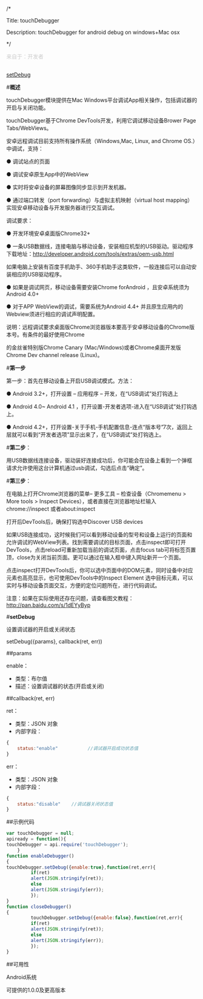 /*

Title: touchDebugger

Description: touchDebugger  for android debug on windows+Mac osx

*/

<p style="color: #ccc;margin-bottom: 30px;">来自于：开发者</p>

<div class="outline">

[setDebug](#1)

</div>

#**概述**

touchDebugger模块提供在Mac Windows平台调试App相关操作，包括调试器的开启与关闭功能。

touchDebugger基于Chrome DevTools开发，利用它调试移动设备Brower Page Tabs/WebViews。

安卓远程调试目前支持所有操作系统（Windows,Mac, Linux, and Chrome OS.）中调试，支持：

● 调试站点的页面

● 调试安卓原生App中的WebView

● 实时将安卓设备的屏幕图像同步显示到开发机器。

● 通过端口转发（port forwarding）与虚拟主机映射（virtual host mapping）实现安卓移动设备与开发服务器进行交互调试。


调试要求：

● 开发环境安卓桌面版Chrome32+

● 一条USB数据线，连接电脑与移动设备，安装相应机型的USB驱动。驱动程序下载地址：http://developer.android.com/tools/extras/oem-usb.html

   如果电脑上安装有百度手机助手、360手机助手这类软件，一般连接后可以自动安装相应的USB驱动程序。

● 如果是调试网页，移动设备需要安装Chrome forAndroid ，且安卓系统须为Android 4.0+

● 对于APP WebView的调试，需要系统为Android 4.4+ 并且原生应用内的Webview须进行相应的调试声明配置。

说明：远程调试要求桌面版Chrome浏览器版本要高于安卓移动设备的Chrome版本号。有条件的最好使用Chrome 

的金丝雀特别版Chrome Canary (Mac/Windows)或者Chrome桌面开发版Chrome Dev channel release (Linux)。

#**第一步**

第一步：首先在移动设备上开启USB调试模式。方法：

● Android 3.2+，打开设置 – 应用程序 – 开发，在“USB调试”处打钩选上

● Android 4.0~ Android 4.1 ，打开设置-开发者选项-进入在“USB调试”处打钩选上。

● Android 4.2+，打开设置-关于手机-手机配置信息-连点“版本号”7次，返回上层就可以看到“开发者选项”显示出来了，在“USB调试”处打钩选上。

#**第二步**：

用USB数据线连接设备，驱动装好连接成功后，你可能会在设备上看到一个弹框请求允许使用这台计算机通过usb调试，勾选后点击“确定”。

#**第三步**：

在电脑上打开Chrome浏览器的菜单– 更多工具 – 检查设备（Chromemenu > More tools > Inspect Devices），或者直接在浏览器地址栏输入chrome://inspect 或者about:inspect

打开后DevTools后，确保打钩选中Discover USB devices

如果USB连接成功，这时候我们可以看到移动设备的型号和设备上运行的页面和允许调试的WebView列表。找到需要调试的目标页面，点击inspect即可打开DevTools，点击reload可重新加载当前的调试页面，点击focus tab可将标签页置顶，close为关闭当前页面。更可以通过在输入框中键入网址新开一个页面。

点击inspect打开DevTools后，你可以选中页面中的DOM元素，同时设备中对应元素也高亮显示，也可使用DevTools中的Inspect Element 选中目标元素，可以实时与移动设备页面交互，方便的定位问题所在，进行代码调试。 

注意：如果在实际使用还存在问题，请查看图文教程：http://pan.baidu.com/s/1dEYyByp

#**setDebug**<div id="1"></div>

设置调试器的开启或关闭状态

setDebug({params}, callback(ret, err))

##params

enable：

- 类型：布尔值
- 描述：设置调试器的状态(开启或关闭)

##callback(ret, err)

ret：

- 类型：JSON 对象
- 内部字段：

```js
{
    status:"enable"           //调试器开启成功状态值
}
```

err：

- 类型：JSON 对象
- 内部字段：

```js
{
    status:"disable"    //调试器关闭状态值
}
```

##示例代码

```js
var touchDebugger = null;
apiready = function(){
touchDebugger = api.require('touchDebugger');
    }
function enableDebugger()
{
touchDebugger.setDebug({enable:true},function(ret,err){
         if(ret)
         alert(JSON.stringify(ret));
         else
         alert(JSON.stringify(err));
         });
}
function closeDebugger()
{
         touchDebugger.setDebug({enable:false},function(ret,err){
         if(ret)
         alert(JSON.stringify(ret));
         else
         alert(JSON.stringify(err));
         });
}
```

##可用性

Android系统

可提供的1.0.0及更高版本